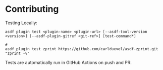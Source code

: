 # Contributing

Testing Locally:

```shell
asdf plugin test <plugin-name> <plugin-url> [--asdf-tool-version <version>] [--asdf-plugin-gitref <git-ref>] [test-command*]

#
asdf plugin test zprint https://github.com/carlduevel/asdf-zprint.git "zprint -v"
```

Tests are automatically run in GitHub Actions on push and PR.
